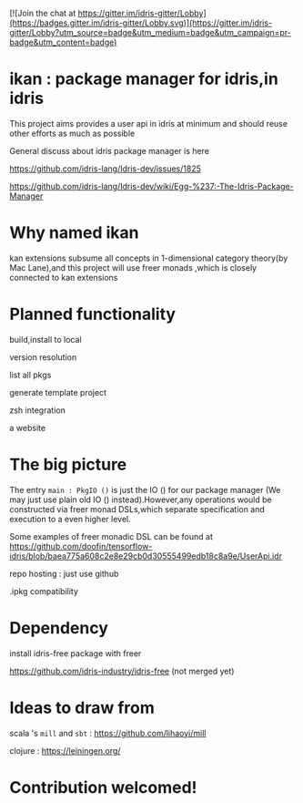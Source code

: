 [![Join the chat at https://gitter.im/idris-gitter/Lobby](https://badges.gitter.im/idris-gitter/Lobby.svg)](https://gitter.im/idris-gitter/Lobby?utm_source=badge&utm_medium=badge&utm_campaign=pr-badge&utm_content=badge)

# ikan : package manager for idris,in idris

This project aims provides a user api in idris at minimum and should reuse other efforts as much as possible


General discuss about idris package manager is here

https://github.com/idris-lang/Idris-dev/issues/1825

https://github.com/idris-lang/Idris-dev/wiki/Egg-%237:-The-Idris-Package-Manager

# Why named ikan

kan extensions subsume all concepts in 1-dimensional category theory(by Mac Lane),and this project will use freer monads ,which is closely connected to kan extensions

# Planned functionality

build,install to local 

version resolution

list all pkgs

generate template project

zsh integration

a website 

# The big picture 

The entry `main : PkgIO ()` is just the IO () for our package manager (We may just use plain old IO () instead).However,any operations would be constructed via freer monad DSLs,which separate specification and execution to a even higher level.

Some examples of freer monadic DSL can be found at https://github.com/doofin/tensorflow-idris/blob/baea775a608c2e8e29cb0d30555499edb18c8a9e/UserApi.idr


repo hosting : just use github 

.ipkg compatibility

# Dependency 

install idris-free package with freer

https://github.com/idris-industry/idris-free (not merged yet)

# Ideas to draw from

scala 's `mill` and  `sbt` : https://github.com/lihaoyi/mill

clojure : https://leiningen.org/

# Contribution welcomed!
